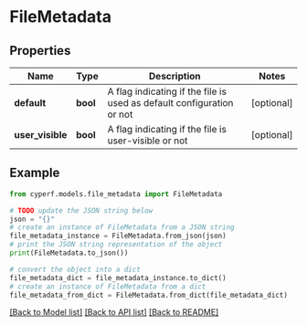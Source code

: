 # FileMetadata


## Properties

Name | Type | Description | Notes
------------ | ------------- | ------------- | -------------
**default** | **bool** | A flag indicating if the file is used as default configuration or not | [optional] 
**user_visible** | **bool** | A flag indicating if the file is user-visible or not | [optional] 

## Example

```python
from cyperf.models.file_metadata import FileMetadata

# TODO update the JSON string below
json = "{}"
# create an instance of FileMetadata from a JSON string
file_metadata_instance = FileMetadata.from_json(json)
# print the JSON string representation of the object
print(FileMetadata.to_json())

# convert the object into a dict
file_metadata_dict = file_metadata_instance.to_dict()
# create an instance of FileMetadata from a dict
file_metadata_from_dict = FileMetadata.from_dict(file_metadata_dict)
```
[[Back to Model list]](../README.md#documentation-for-models) [[Back to API list]](../README.md#documentation-for-api-endpoints) [[Back to README]](../README.md)


